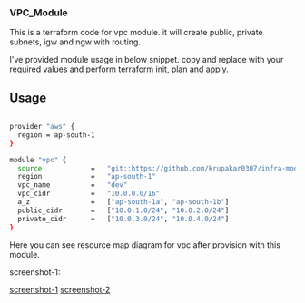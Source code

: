 ### VPC_Module

This is a terraform code for vpc module. it will create public, private subnets, igw and ngw with routing.

I've provided module usage in below snippet. copy and replace with your required values and perform  terraform init, plan and apply.
## Usage

```sh

provider "aws" {
  region = ap-south-1
}

module "vpc" {
  source            =   "git::https://github.com/krupakar0307/infra-modules.git//vpc"
  region            =   "ap-south-1"
  vpc_name          =   "dev"
  vpc_cidr          =   "10.0.0.0/16"
  a_z               =   ["ap-south-1a", "ap-south-1b"]
  public_cidr       =   ["10.0.1.0/24", "10.0.2.0/24"]
  private_cidr      =   ["10.0.3.0/24", "10.0.4.0/24"]
}

```
Here you can see resource map diagram for vpc after provision with this module.

screenshot-1:

[screenshot-1](assets/screenshot-1.png)
[screenshot-2](assets/screenshot-2.png)



